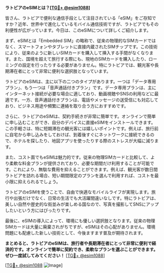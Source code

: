 **ラトビアのeSIMとは？[[TG💪+ @esim1088](https://t.me/s/esim1088)]**

皆さん、ラトビアで便利な通信手段として注目されている「eSIM」をご存知ですか？近年、世界中で進化しているモバイル通信技術ですが、ラトビアでもその利便性が広がっています。今日は、このeSIMについて詳しくご紹介します。

まず、eSIMとは「Embedded SIM」の略称で、従来の物理的なSIMカードではなく、スマートフォンやタブレットに直接内蔵されたSIMチップです。この技術により、従来のように新しいSIMカードを購入して挿入する手間がなくなります。また、国境を超えて旅行する際にも、現地のSIMカードを購入したり、ローミングの設定を行ったりする必要がありません。特にラトビアでは、観光客や長期滞在者にとって非常に便利な選択肢となっています。

ラトビアのeSIMは、主に以下の二つのタイプがあります。一つは「データ専用プラン」、もう一つは「音声通話付きプラン」です。データ専用プランは、主にインターネット接続が必要な場合に適しており、動画視聴やSNSの利用などに最適です。一方、音声通話付きプランは、電話やメッセージの送受信にも対応しており、ビジネス用途や頻繁に連絡を取り合う方におすすめです。

さらに、ラトビアのeSIMは、契約手続きが非常に簡単です。オンラインで簡単に申し込むことができ、自分のデバイスに直接eSIMをインストールできます。この手軽さは、特に短期滞在の観光客には嬉しいポイントです。例えば、旅行前に自宅から申し込みをしておけば、到着後すぐにネットワークに接続できるので、ホテルを探したり、地図アプリを使ったりする際のストレスが大幅に減ります。

また、コスト面でもeSIMは魅力的です。従来の物理SIMカードと比較して、より柔軟な料金プランが提供されており、必要な期間だけ利用することが可能です。これにより、無駄な費用を抑えることができます。例えば、観光客が数日間ラトビアを訪れる場合、短い期間限定のプランを選んで利用すれば、コストを最小限に抑えられるでしょう。

ラトビアのeSIMを使うことで、自由で快適なモバイルライフが実現します。旅行や出張だけでなく、日常の生活でも大活躍間違いなしです。特にラトビアは、美しい自然や歴史的な街並みが楽しめる国なので、写真を撮影してSNSにアップしたいという方にはぴったりです。

最後に、eSIMの導入によって、環境にも優しい選択肢となります。従来の物理SIMカードは大量に廃棄されがちですが、eSIMはその心配がありません。環境問題にも配慮した新しい技術として、今後ますます普及が期待されます。

**まとめると、ラトビアのeSIMは、旅行者や長期滞在者にとって非常に便利で経済的です。オンラインで簡単に契約でき、柔軟なプランを選ぶことができます。ぜひ一度試してみてください！** [[TG💪+ @esim1088](https://t.me/s/esim1088)]

[[TG💪+ @esim1088](https://t.me/s/esim1088) ![Image](https://i.postimg.cc/Y0z9fWf4/image.png)]
